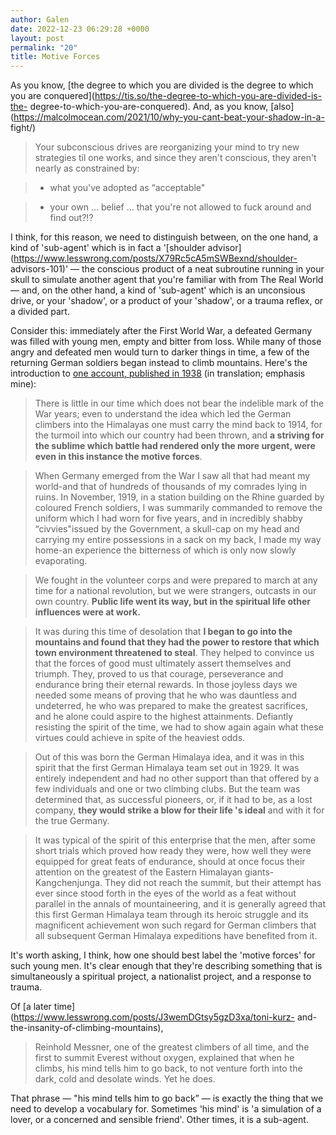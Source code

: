 ```yaml
---
author: Galen
date: 2022-12-23 06:29:28 +0000
layout: post
permalink: "20"
title: Motive Forces
---
```



As you know, [the degree to which you are divided is the degree to which you
are conquered](https://tis.so/the-degree-to-which-you-are-divided-is-the-
degree-to-which-you-are-conquered). And, as you know,
[also](https://malcolmocean.com/2021/10/why-you-cant-beat-your-shadow-in-a-
fight/)

> Your subconscious drives are reorganizing your mind to try new strategies
til one works, and since they aren't conscious, they aren't nearly as
constrained by:

>

>   * what you've adopted as “acceptable"

>   * your own … belief ... that you're not allowed to fuck around and find
out?!?

>

I think, for this reason, we need to distinguish between, on the one hand, a
kind of 'sub-agent' which is in fact a '[shoulder
advisor](https://www.lesswrong.com/posts/X79Rc5cA5mSWBexnd/shoulder-
advisors-101)' — the conscious product of a neat subroutine running in your
skull to simulate another agent that you're familiar with from The Real World
— and, on the other hand, a kind of 'sub-agent' which is an unconsious drive,
or your 'shadow', or a product of your 'shadow', or a trauma reflex, or a
divided part.

Consider this: immediately after the First World War, a defeated Germany was
filled with young men, empty and bitter from loss. While many of those angry
and defeated men would turn to darker things in time, a few of the returning
German soldiers began instead to climb mountains. Here's the introduction to
[one account, published in 1938](https://worldcat.org/title/221544889) (in
translation; emphasis mine):

> There is little in our time which does not bear the indelible mark of the
War years; even to understand the idea which led the German climbers into the
Himalayas one must carry the mind back to 1914, for the turmoil into which our
country had been thrown, and **a striving for the sublime which battle had
rendered only the more urgent, were even in this instance the motive forces**.

>

> When Germany emerged from the War I saw all that had meant my world-and that
of hundreds of thousands of my comrades lying in ruins. In November, 1919, in
a station building on the Rhine guarded by coloured French soldiers, I was
summarily commanded to remove the uniform which I had worn for five years, and
in incredibly shabby “civvies"issued by the Government, a skull-cap on my head
and carrying my entire possessions in a sack on my back, I made my way home-an
experience the bitterness of which is only now slowly evaporating.

>

> We fought in the volunteer corps and were prepared to march at any time for
a national revolution, but we were strangers, outcasts in our own country.
**Public life went its way, but in the spiritual life other influences were at
work.**

>

> It was during this time of desolation that **I began to go into the
mountains and found that they had the power to restore that which town
environment threatened to steal**. They helped to convince us that the forces
of good must ultimately assert themselves and triumph. They, proved to us that
courage, perseverance and endurance bring their eternal rewards. In those
joyless days we needed some means of proving that he who was dauntless and
undeterred, he who was prepared to make the greatest sacrifices, and he alone
could aspire to the highest attainments. Defiantly resisting the spirit of the
time, we had to show again again what these virtues could achieve in spite of
the heaviest odds.

>

> Out of this was born the German Himalaya idea, and it was in this spirit
that the first German Himalaya team set out in 1929. It was entirely
independent and had no other support than that offered by a few individuals
and one or two climbing clubs. But the team was determined that, as successful
pioneers, or, if it had to be, as a lost company, **they would strike a blow
for their life 's ideal** and with it for the true Germany.

>

> It was typical of the spirit of this enterprise that the men, after some
short trials which proved how ready they were, how well they were equipped for
great feats of endurance, should at once focus their attention on the greatest
of the Eastern Himalayan giants-Kangchenjunga. They did not reach the summit,
but their attempt has ever since stood forth in the eyes of the world as a
feat without parallel in the annals of mountaineering, and it is generally
agreed that this first German Himalaya team through its heroic struggle and
its magnificent achievement won such regard for German climbers that all
subsequent German Himalaya expeditions have benefited from it.

It's worth asking, I think, how one should best label the 'motive forces' for
such young men. It's clear enough that they're describing something that is
simultaneously a spiritual project, a nationalist project, and a response to
trauma.

Of [a later time](https://www.lesswrong.com/posts/J3wemDGtsy5gzD3xa/toni-kurz-
and-the-insanity-of-climbing-mountains),

> Reinhold Messner, one of the greatest climbers of all time, and the first to
summit Everest without oxygen, explained that when he climbs, his mind tells
him to go back, to not venture forth into the dark, cold and desolate winds.
Yet he does.

That phrase — "his mind tells him to go back” — is exactly the thing that we
need to develop a vocabulary for. Sometimes 'his mind' is 'a simulation of a
lover, or a concerned and sensible friend'. Other times, it is a sub-agent.
